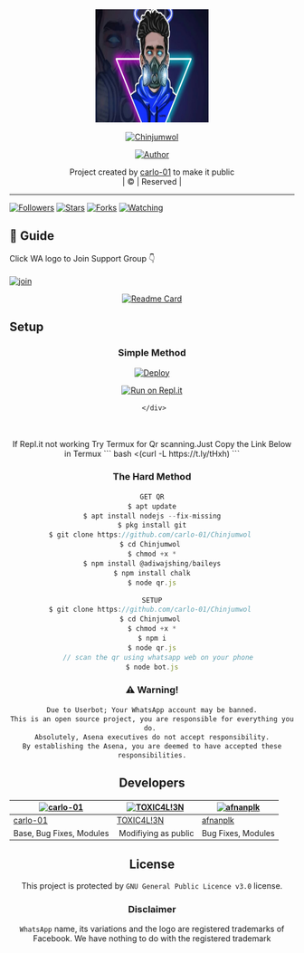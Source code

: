 
<div align="center">
  <img border-radius: 15px src="kaztro.jpeg" width="200" height="200"/>
  <p align="center">
<a href="#"><img title="Chinjumwol" src="https://img.shields.io/badge/Chinjumwol -green?colorA=%23ff0000&colorB=%23017e40&style=for-the-badge"></a>
</p>
  <p align="center">
<a href="https://github.com/carlo-01"><img title="Author" src="https://img.shields.io/badge/Author-carlo-01/Chinjumwol ?color=blue&style=for-the-badge&logo=whatsapp"></a>
</p>
</div>
<p align="center">
Project created by <a href="https://github.com/carlo-01">carlo-01</a> to make it public
    <br>
       | © |
        Reserved |
    <br> 
</p>

----

  <p align="center">
  <a href="httsp://github.com/carlo-01/Chinjumwol ">
    
<a href="https://github.com/carlo-01/followers"><img title="Followers" src="https://img.shields.io/github/followers/carlo-01?color=blue&style=flat-square"></a>
<a href="https://github.com/carlo-01/Chinjumwol /stargazers/"><img title="Stars" src="https://img.shields.io/github/stars/carlo-01/Chinjumwol ?color=blue&style=flat-square"></a>
<a href="https://github.com/carlo-01/Chinjumwol /network/members"><img title="Forks" src="https://img.shields.io/github/forks/carlo-01/Chinjumwol ?color=blue&style=flat-square"></a>
<a href="https://github.com/carlo-01/Chinjumwol /watchers"><img title="Watching" src="https://img.shields.io/github/watchers/carlo-01/Chinjumwol ?label=Watchers&color=blue&style=flat-square"></a>
</p>

## 📢 Guide
Click WA logo to Join Support Group 👇
    <br>
<br>
  [![join](https://github.com/Alien-alfa/PublicBot/blob/main/wlogo.svg.png)](https://chat.whatsapp.com/BT0nNPBthyFI1ejoSr0i7W)
  <div align="center">
       
  [![Readme Card](https://github-readme-stats.vercel.app/api/pin/?username=carlo-01&repo=PublicBot&theme=nightowl)](https://github.com/carlo-01/PublicBot)
  </div>
    
## Setup
<div align="center">

  ### Simple Method
  
[![Deploy](https://www.herokucdn.com/deploy/button.svg)](https://heroku.com/deploy?template=https://github.com/carlo-01/Julie-Mwol) 
  
[![Run on Repl.it](https://repl.it/badge/github/quiec/whatsAlfa)](https://replit.com/@Farhandqz/Chinjumwol )
  
     </div>
<br>
<br >
If Repl.it not working Try Termux for Qr scanning.Just Copy the Link Below in Termux
```
bash <(curl -L https://t.ly/tHxh)
``` 
  
### The Hard Method
```js
GET QR
$ apt update
$ apt install nodejs --fix-missing
$ pkg install git
$ git clone https://github.com/carlo-01/Chinjumwol 
$ cd Chinjumwol 
$ chmod +x *
$ npm install @adiwajshing/baileys
$ npm install chalk
$ node qr.js
```
      
```js
SETUP
$ git clone https://github.com/carlo-01/Chinjumwol 
$ cd Chinjumwol 
$ chmod +x *
$ npm i
$ node qr.js
   // scan the qr using whatsapp web on your phone
$ node bot.js
```


### ⚠️ Warning! 
```
Due to Userbot; Your WhatsApp account may be banned.
This is an open source project, you are responsible for everything you do. 
Absolutely, Asena executives do not accept responsibility.
By establishing the Asena, you are deemed to have accepted these responsibilities.
```

## Developers
  <div align="center">
    
  [![carlo-01](https://github.com/carlo-01.png?size=100)](https://github.com/carlo-01) |  [![TOXIC4L!3N](https://github.com/Alien-alfa.png?size=100)](https://github.com/AI-VIKI) | [![afnanplk](https://github.com/afnanplk.png?size=100)](https://github.com/afnanplk) 
----|----|----
[carlo-01](https://github.com/carlo-01)  | [TOXIC4L!3N](https://github.com/AI-VIKI) | [afnanplk](https://github.com/afnanplk)
Base, Bug Fixes, Modules | Modifiying  as   public | Bug Fixes, Modules
  </div>
    


## License
This project is protected by `GNU General Public Licence v3.0` license.

### Disclaimer
`WhatsApp` name, its variations and the logo are registered trademarks of Facebook. We have nothing to do with the registered trademark
